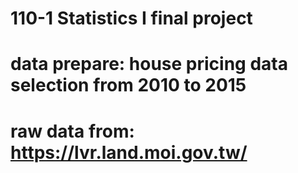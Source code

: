 # 110-1 Statistics I final project
# data prepare: house pricing data selection from 2010 to 2015
# raw data from: https://lvr.land.moi.gov.tw/
